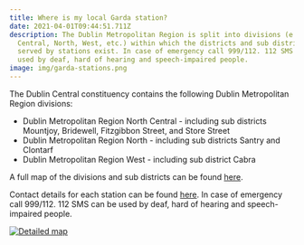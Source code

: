 ```yaml
---
title: Where is my local Garda station?
date: 2021-04-01T09:44:51.711Z
description: The Dublin Metropolitan Region is split into divisions (e.g. North
  Central, North, West, etc.) within which the districts and sub districts
  served by stations exist. In case of emergency call 999/112. 112 SMS can be
  used by deaf, hard of hearing and speech-impaired people.
image: img/garda-stations.png
---
```

The Dublin Central constituency contains the following Dublin Metropolitan Region divisions: 

* Dublin Metropolitan Region North Central - including sub districts Mountjoy, Bridewell, Fitzgibbon Street, and Store Street
* Dublin Metropolitan Region North - including sub districts Santry and Clontarf
* Dublin Metropolitan Region West - including sub district Cabra

A full map of the divisions and sub districts can be found [here](https://www.arcgis.com/apps/webappviewer/index.html?id=6b2f1764d5254ceeaa88ab0d5daf82ed&showLayers=Garda%20Stations;Garda%20Sub-Districts&extent=-6.425251,53.329960,-6.164497,53.403913).

Contact details for each station can be found [here](https://www.garda.ie/en/contact-us/station-directory/). In case of emergency call 999/112. 112 SMS can be used by deaf, hard of hearing and speech-impaired people.

[![Detailed map](/img/garda-stations-detail.png "Detailed map")](https://www.arcgis.com/apps/webappviewer/index.html?id=6b2f1764d5254ceeaa88ab0d5daf82ed&showLayers=Garda%20Stations;Garda%20Sub%20Districts;New%20Garda%20Divisions&extent=-6.425251,53.329960,-6.164497,53.403913)
